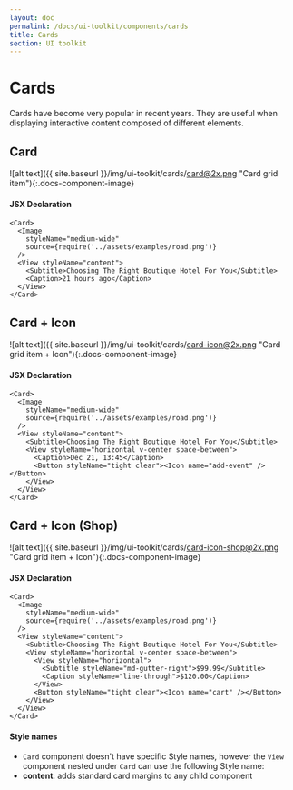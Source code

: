 ```yaml
---
layout: doc
permalink: /docs/ui-toolkit/components/cards
title: Cards
section: UI toolkit
---
```


# Cards

Cards have become very popular in recent years. They are useful when displaying interactive content composed of different elements.

## Card
![alt text]({{ site.baseurl }}/img/ui-toolkit/cards/card@2x.png "Card grid item"){:.docs-component-image}

#### JSX Declaration
```JSX
<Card>
  <Image
    styleName="medium-wide"
    source={require('../assets/examples/road.png')}
  />
  <View styleName="content">
    <Subtitle>Choosing The Right Boutique Hotel For You</Subtitle>
    <Caption>21 hours ago</Caption>
  </View>
</Card>
```

## Card + Icon
![alt text]({{ site.baseurl }}/img/ui-toolkit/cards/card-icon@2x.png "Card grid item + Icon"){:.docs-component-image}

#### JSX Declaration
```JSX
<Card>
  <Image
    styleName="medium-wide"
    source={require('../assets/examples/road.png')}
  />
  <View styleName="content">
    <Subtitle>Choosing The Right Boutique Hotel For You</Subtitle>
    <View styleName="horizontal v-center space-between">
      <Caption>Dec 21, 13:45</Caption>
      <Button styleName="tight clear"><Icon name="add-event" /></Button>
    </View>
  </View>
</Card>
```

## Card + Icon (Shop)
![alt text]({{ site.baseurl }}/img/ui-toolkit/cards/card-icon-shop@2x.png "Card grid item + Icon"){:.docs-component-image}

#### JSX Declaration
```JSX
<Card>
  <Image
    styleName="medium-wide"
    source={require('../assets/examples/road.png')}
  />
  <View styleName="content">
    <Subtitle>Choosing The Right Boutique Hotel For You</Subtitle>
    <View styleName="horizontal v-center space-between">
      <View styleName="horizontal">
        <Subtitle styleName="md-gutter-right">$99.99</Subtitle>
        <Caption styleName="line-through">$120.00</Caption>
      </View>
      <Button styleName="tight clear"><Icon name="cart" /></Button>
    </View>
  </View>
</Card>
```

#### Style names
* `Card` component doesn't have specific Style names, however the `View` component nested under `Card` can use the following Style name:
* **content**: adds standard card margins to any child component

